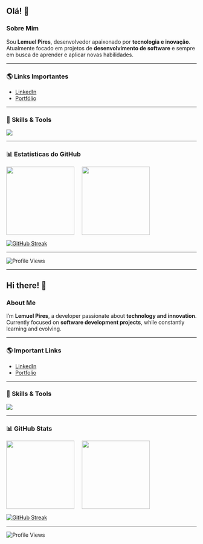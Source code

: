 ## Olá! 👋

### Sobre Mim  
Sou **Lemuel Pires**, desenvolvedor apaixonado por **tecnologia e inovação**.  
Atualmente focado em projetos de **desenvolvimento de software** e sempre em busca de aprender e aplicar novas habilidades.

---

### 🌎 Links Importantes
- [LinkedIn](https://www.linkedin.com/in/lemuel-pires-da-silva-72174b117)
- [Portfólio](https://portifolio-61100.web.app/)

---

### 🚀 Skills & Tools
<p>
  <img src="https://skillicons.dev/icons?i=js,ts,react,nodejs,mongodb,git,docker,linux,aws,firebase, SQL Server, figma, phyton, c#, flutter, azure, html, css" />
</p>

---

### 📊 Estatísticas do GitHub
<div style="display: flex; gap: 20px; flex-wrap: wrap;">
  <img height="180em" src="https://github-readme-stats.vercel.app/api?username=lemuelpires&show_icons=true&theme=radical&cache_seconds=1800"/>
  <img height="180em" src="https://github-readme-stats.vercel.app/api/top-langs/?username=lemuelpires&layout=compact&theme=radical"/>
</div>

[![GitHub Streak](https://streak-stats.demolab.com/?user=lemuelpires&theme=radical)](https://git.io/streak-stats)

---

![Profile Views](https://komarev.com/ghpvc/?username=lemuelpires&color=blueviolet)

---

## Hi there! 👋

### About Me  
I’m **Lemuel Pires**, a developer passionate about **technology and innovation**.  
Currently focused on **software development projects**, while constantly learning and evolving.

---

### 🌎 Important Links
- [LinkedIn](https://www.linkedin.com/in/lemuel-pires-da-silva-72174b117)
- [Portfolio](https://lemuelpires.com.br)

---

### 🚀 Skills & Tools
<p>
  <img src="https://skillicons.dev/icons?i=js,ts,react,nodejs,express,mongodb,postgres,git,docker,linux,aws" />
</p>

---

### 📊 GitHub Stats
<div style="display: flex; gap: 20px; flex-wrap: wrap;">
  <img height="180em" src="https://github-readme-stats.vercel.app/api?username=lemuelpires&show_icons=true&theme=radical&cache_seconds=1800"/>
  <img height="180em" src="https://github-readme-stats.vercel.app/api/top-langs/?username=lemuelpires&layout=compact&theme=radical"/>
</div>

[![GitHub Streak](https://streak-stats.demolab.com/?user=lemuelpires&theme=radical)](https://git.io/streak-stats)

---

![Profile Views](https://komarev.com/ghpvc/?username=lemuelpires&color=blueviolet)
